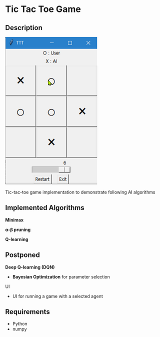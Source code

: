# Tic Tac Toe Game 

## Description

![TTT Game Demonstration](.readme\TTT_demonstration.gif)



Tic-tac-toe game implementation to demonstrate following AI algorithms



## Implemented Algorithms

**Minimax**

**α-β pruning**

**Q-learning**



## Postponed

**Deep Q-learning (DQN)**

- **Bayesian Optimization** for parameter selection

UI

- UI for running a game with a selected agent



## Requirements

- Python
- numpy
